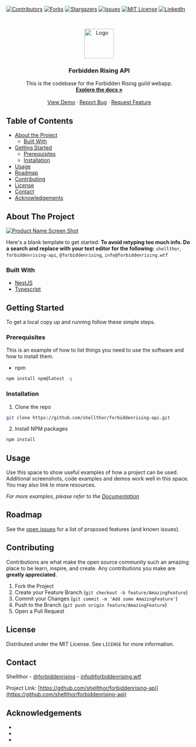 <!-- PROJECT SHIELDS -->
<!--
*** I'm using markdown "reference style" links for readability.
*** Reference links are enclosed in brackets [ ] instead of parentheses ( ).
*** See the bottom of this document for the declaration of the reference variables
*** for contributors-url, forks-url, etc. This is an optional, concise syntax you may use.
*** https://www.markdownguide.org/basic-syntax/#reference-style-links
-->
[![Contributors][contributors-shield]][contributors-url]
[![Forks][forks-shield]][forks-url]
[![Stargazers][stars-shield]][stars-url]
[![Issues][issues-shield]][issues-url]
[![MIT License][license-shield]][license-url]
[![LinkedIn][linkedin-shield]][linkedin-url]



<!-- PROJECT LOGO -->
<br />
<p align="center">
  <a href="https://github.com/shellthor/forbiddenrising-api">
    <img src="images/logo.png" alt="Logo" width="80" height="80">
  </a>

  <h3 align="center">Forbidden Rising API</h3>

  <p align="center">
    This is the codebase for the Forbidden Rising guild webapp.
    <br />
    <a href="https://github.com/shellthor/forbiddenrising-api"><strong>Explore the docs »</strong></a>
    <br />
    <br />
    <a href="https://github.com/shellthor/forbiddenrising-api">View Demo</a>
    ·
    <a href="https://github.com/shellthor/forbiddenrising-api/issues">Report Bug</a>
    ·
    <a href="https://github.com/shellthor/forbiddenrising-api/issues">Request Feature</a>
  </p>
</p>



<!-- TABLE OF CONTENTS -->
## Table of Contents

* [About the Project](#about-the-project)
  * [Built With](#built-with)
* [Getting Started](#getting-started)
  * [Prerequisites](#prerequisites)
  * [Installation](#installation)
* [Usage](#usage)
* [Roadmap](#roadmap)
* [Contributing](#contributing)
* [License](#license)
* [Contact](#contact)
* [Acknowledgements](#acknowledgements)



<!-- ABOUT THE PROJECT -->
## About The Project

[![Product Name Screen Shot][product-screenshot]](https://example.com)

Here's a blank template to get started:
**To avoid retyping too much info. Do a search and replace with your text editor for the following:**
`shellthor`, `forbiddenrising-api`, `@forbiddenrising`, `info@forbiddenrising.wtf`


### Built With

* [NestJS](https://nestjs.com/)
* [Typescript](https://www.typescriptlang.org/)



<!-- GETTING STARTED -->
## Getting Started

To get a local copy up and running follow these simple steps.

### Prerequisites

This is an example of how to list things you need to use the software and how to install them.
* npm
```sh
npm install npm@latest -g
```

### Installation

1. Clone the repo
```sh
git clone https://github.com/shellthor/forbiddenrising-api.git
```
2. Install NPM packages
```sh
npm install
```



<!-- USAGE EXAMPLES -->
## Usage

Use this space to show useful examples of how a project can be used. Additional screenshots, code examples and demos work well in this space. You may also link to more resources.

_For more examples, please refer to the [Documentation](https://example.com)_



<!-- ROADMAP -->
## Roadmap

See the [open issues](https://github.com/shellthor/forbiddenrising-api/issues) for a list of proposed features (and known issues).



<!-- CONTRIBUTING -->
## Contributing

Contributions are what make the open source community such an amazing place to be learn, inspire, and create. Any contributions you make are **greatly appreciated**.

1. Fork the Project
2. Create your Feature Branch (`git checkout -b feature/AmazingFeature`)
3. Commit your Changes (`git commit -m 'Add some AmazingFeature'`)
4. Push to the Branch (`git push origin feature/AmazingFeature`)
5. Open a Pull Request



<!-- LICENSE -->
## License

Distributed under the MIT License. See `LICENSE` for more information.



<!-- CONTACT -->
## Contact

Shellthor - [@forbiddenrising](https://twitter.com/@forbiddenrising) - info@forbiddenrising.wtf

Project Link: [https://github.com/shellthor/forbiddenrising-api](https://github.com/shellthor/forbiddenrising-api)



<!-- ACKNOWLEDGEMENTS -->
## Acknowledgements

* []()
* []()
* []()





<!-- MARKDOWN LINKS & IMAGES -->
<!-- https://www.markdownguide.org/basic-syntax/#reference-style-links -->
[contributors-shield]: https://img.shields.io/github/contributors/shellthor/repo.svg?style=flat-square
[contributors-url]: https://github.com/shellthor/repo/graphs/contributors
[forks-shield]: https://img.shields.io/github/forks/shellthor/repo.svg?style=flat-square
[forks-url]: https://github.com/shellthor/repo/network/members
[stars-shield]: https://img.shields.io/github/stars/shellthor/repo.svg?style=flat-square
[stars-url]: https://github.com/shellthor/repo/stargazers
[issues-shield]: https://img.shields.io/github/issues/shellthor/repo.svg?style=flat-square
[issues-url]: https://github.com/shellthor/repo/issues
[license-shield]: https://img.shields.io/github/license/shellthor/repo.svg?style=flat-square
[license-url]: https://github.com/shellthor/repo/blob/master/LICENSE.txt
[linkedin-shield]: https://img.shields.io/badge/-LinkedIn-black.svg?style=flat-square&logo=linkedin&colorB=555
[linkedin-url]: https://linkedin.com/in/shellthor
[product-screenshot]: images/screenshot.png
